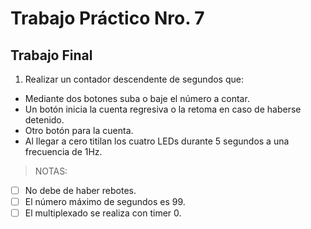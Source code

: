 # Trabajo Práctico Nro. 7

## Trabajo Final

1. Realizar un contador descendente de segundos que:

 - Mediante dos botones suba o baje el número a contar.
 - Un botón inicia la cuenta regresiva o la retoma en caso de haberse detenido.
 - Otro botón para la cuenta.
 - Al llegar a cero titilan los cuatro LEDs durante 5 segundos a una frecuencia de 1Hz.

>NOTAS:

- [ ] No debe de haber rebotes.
- [ ] El número máximo de segundos es 99.
- [ ] El multiplexado se realiza con timer 0.
